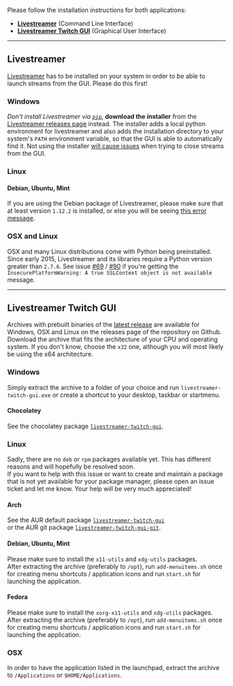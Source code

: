 Please follow the installation instructions for both applications:

- [__Livestreamer__](#livestreamer) (Command Line Interface)  
- [__Livestreamer Twitch GUI__](#livestreamer-twitch-gui) (Graphical User Interface)

---

## Livestreamer

[Livestreamer](http://docs.livestreamer.io/install.html) has to be installed on your system in order to be able to launch streams from the GUI. Please do this first!

### Windows

*Don't install Livestreamer via [`pip`](https://pip.pypa.io/en/stable/)*, **download the installer** from the [Livestreamer releases page](https://github.com/chrippa/livestreamer/releases) instead. The installer adds a local python environment for livestreamer and also adds the installation directory to your system's `PATH` environment variable, so that the GUI is able to automatically find it. Not using the installer [will cause issues](https://github.com/bastimeyer/livestreamer-twitch-gui/issues/264#issuecomment-229381516) when trying to close streams from the GUI.

### Linux

#### Debian, Ubuntu, Mint

If you are using the Debian package of Livestreamer, please make sure that at least version `1.12.2` is installed, or else you will be seeing [this error message](https://github.com/bastimeyer/livestreamer-twitch-gui/issues/78).

### OSX and Linux

OSX and many Linux distributions come with Python being preinstalled. Since early 2015, Livestreamer and its libraries require a Python version greater than `2.7.6`. See issue [#69](https://github.com/bastimeyer/livestreamer-twitch-gui/issues/69) / [#90](https://github.com/bastimeyer/livestreamer-twitch-gui/issues/90) if you're getting the `InsecurePlatformWarning: A true SSLContext object is not available` message.

---

## Livestreamer Twitch GUI

Archives with prebuilt binaries of the [latest release](https://github.com/bastimeyer/livestreamer-twitch-gui/releases) are available for Windows, OSX and Linux on the releases page of the repository on Github. Download the archive that fits the architecture of your CPU and operating system. If you don't know, choose the `x32` one, although you will most likely be using the x64 architecture.

### Windows

Simply extract the archive to a folder of your choice and run `livestreamer-twitch-gui.exe` or create a shortcut to your desktop, taskbar or startmenu.

#### Chocolatey

See the chocolatey package [`livestreamer-twitch-gui`](https://chocolatey.org/packages/livestreamer-twitch-gui).

### Linux

Sadly, there are no `deb` or `rpm` packages available yet. This has different reasons and will hopefully be resolved soon.  
If you want to help with this issue or want to create and maintain a package that is not yet available for your package manager, please open an issue ticket and let me know. Your help will be very much appreciated!

#### Arch

See the AUR default package [`livestreamer-twitch-gui`](https://aur.archlinux.org/packages/livestreamer-twitch-gui/)  
or the AUR git package [`livestreamer-twitch-gui-git`](https://aur.archlinux.org/packages/livestreamer-twitch-gui-git/).

#### Debian, Ubuntu, Mint

Please make sure to install the `x11-utils` and `xdg-utils` packages.  
After extracting the archive (preferably to `/opt`), run `add-menuitems.sh` once for creating menu shortcuts / application icons and run `start.sh` for launching the application.

#### Fedora

Please make sure to install the `xorg-x11-utils` and `xdg-utils` packages.  
After extracting the archive (preferably to `/opt`), run `add-menuitems.sh` once for creating menu shortcuts /  application icons and run `start.sh` for launching the application.

### OSX

In order to have the application listed in the launchpad, extract the archive to `/Applications` or `$HOME/Applications`.